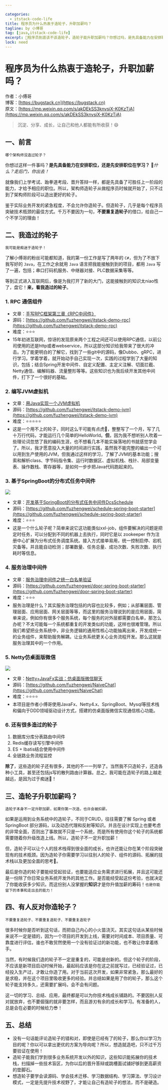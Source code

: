 ```yaml
---

categories: 
  - itstack-code-life
title: 程序员为什么热衷于造轮子，升职加薪吗？
tagline: by 小傅哥
tag: [java,itstack-code-life]
excerpt: 🧐程序员到底该不该造轮子，造轮子能升职加薪吗？你想过吗，是先具备能力在安排职位，还是先安排职位在学习？就像我们上学考试、跆拳道考段、晋升答辩一样，都是先具备了可胜任上一阶段的能力，才给予相应的职位。所以，造轮子，架构师的成长从程序员阶段就开始了！
lock: need
---
```


# 程序员为什么热衷于造轮子，升职加薪吗？

作者：小傅哥
<br/>博客：[https://bugstack.cn](https://bugstack.cn)
<br/>原文：[https://mp.weixin.qq.com/s/akDEkSS3knvsiX-K0KzTjA](https://mp.weixin.qq.com/s/akDEkSS3knvsiX-K0KzTjA)

> 沉淀、分享、成长，让自己和他人都能有所收获！😄

## 一、前言

`哪个架构师没造过轮子？`

你想过这样一件事吗？**是先具备能力在安排职位，还是先安排职位在学习？**  🤬*什么？走后门，你出去！* 

就像我们上学考试、跆拳道考段、晋升答辩一样，都是先具备了可胜任上一阶段的能力，才给予相应的职位。所以，架构师造轮子从做程序员时候就开始了，只不过到了架构师阶段可以造出更好的轮子。

鉴于实际业务开发的紧急程度，不会允许你造轮子。但造轮子，几乎是每个程序员突破技术瓶颈的最佳方式。千万不要因为一句，**不要重复造轮子**的借口，给自己一个不学习的理由！

## 二、我造过的轮子

`我可能是痴迷于造轮子！` 

了解小傅哥的粉丝可能都知道，我的第一份工作是写了两年的 `C#`，但为了不放下我写好的 `Java`，在工作之余就用 `Java` 语言把我能接触到到的项目，都用 `Java` 写了一遍，包括；串口打码机服务、中继器对接、PLC数据采集等等。

等到正式进入互联网后，像是为我打开了新的大门，这能接触到的知识太niao性了，盘它！**来，看我造过的轮子**。

### 1. RPC 通信组件

- 文章：[手写RPC框架第三章《RPC中间件》](https://bugstack.cn/md/netty/application/2019-09-03-%E6%89%8B%E5%86%99RPC%E6%A1%86%E6%9E%B6%E7%AC%AC%E4%B8%89%E7%AB%A0%E3%80%8ARPC%E4%B8%AD%E9%97%B4%E4%BB%B6%E3%80%8B.html)
- 源码：[https://github.com/fuzhengwei/itstack-demo-rpc](https://github.com/fuzhengwei/itstack-demo-rpc)
- 难度：⭐⭐⭐
- 15年初进互联网，惊讶的发现原来两个工程之间还可以使用RPC通信，以前公司使用的还是http或者webservice，所以这部分知识给我带来了很大的冲击。为了能更明白的了解它，找到了一些git中的源码，像Dubbo、gRPC，进行学习。学着学着，就开始动手自己实现一次，实践的过程学到了大量的知识，包括；结合Spring开发中间件、自定义配置、主定义注解、切面拦截、Netty通信、编解码器、流量整形等等。这些知识也为我后续开发其他中间件，打下了一个很好的基础。

### 2. 编写JVM虚拟机

- 文章：[用Java实现一个JVM虚拟机](https://bugstack.cn/md/java/develop-jvm/2019-05-01-%E7%94%A8Java%E5%AE%9E%E7%8E%B0JVM%E7%AC%AC%E4%B8%80%E7%AB%A0%E3%80%8A%E5%91%BD%E4%BB%A4%E8%A1%8C%E5%B7%A5%E5%85%B7%E3%80%8B.html)
- 源码：[https://github.com/fuzhengwei/itstack-demo-jvm](https://github.com/fuzhengwei/itstack-demo-jvm)
- 难度：⭐⭐⭐⭐⭐
- 这是一个用不上的轮子，同时这么干可能有点虎🤔，整整写了一个月，写了几十万行代码，才能运行几个简单的HelloWorld。**但**，因为我不想听别人吹着一些理论词忽悠了我的编码生涯，也不想看几本不能实操落地的书就感觉学会了。所以，我才愿意投入大量的时间进行实践，虽然我不能完整的编出一个可以用到生产使用的JVM，但我通过这样的学习，了解了JVM的基本功能；搜索和解析class、字节码指令集、运行时数据区、虚拟机栈、栈针、局部变量表、操作数栈、寄存器等，是如何一步步把Java代码跑起来的。

### 3. 基于SpringBoot的分布式任务中间件

![](https://bugstack.cn/assets/images/pic-content/2019/11/itstack-middleware-schedule-release-01.png)

- 文章：[开发基于SpringBoot的分布式任务中间件DcsSchedule](https://bugstack.cn/md/assembly/middleware/2019-12-08-%E5%BC%80%E5%8F%91%E5%9F%BA%E4%BA%8ESpringBoot%E7%9A%84%E5%88%86%E5%B8%83%E5%BC%8F%E4%BB%BB%E5%8A%A1%E4%B8%AD%E9%97%B4%E4%BB%B6DcsSchedule.html)
- 源码：[https://github.com/fuzhengwei/schedule-spring-boot-starter](https://github.com/fuzhengwei/schedule-spring-boot-starter)
- 难度：⭐⭐⭐
- 这是一个什么轮子呢？简单来说它这功能类似xxl-job，组件要解决的问题是把定时任务，可以分配到不同的机器上去执行，同时它是以 zookeeper 作为注册中心扩展为分布式任务调度系统。接入方式接单易用，统一控制启停、宕机灾备等。并且能自动检测；部署数量、任务总量、成功次数、失败次数、执行耗时等信息。

### 4. 服务治理中间件

- 文章：[服务治理中间件之统一白名单验证](https://bugstack.cn/md/assembly/middleware/2019-12-02-SpringBoot%E6%9C%8D%E5%8A%A1%E6%B2%BB%E7%90%86%E4%B8%AD%E9%97%B4%E4%BB%B6%E4%B9%8B%E7%BB%9F%E4%B8%80%E7%99%BD%E5%90%8D%E5%8D%95%E9%AA%8C%E8%AF%81.html)
- 源码：[https://github.com/fuzhengwei/door-spring-boot-starter](https://github.com/fuzhengwei/door-spring-boot-starter)
- 难度：⭐⭐⭐
- 服务治理是什么？其实服务治理包括的内容也比较多，例如；从部署层面、管理层面、应用层面、网关层面等等，而这里的服务治理说到的是应用层面，简单来说，例如你有很多个服务系统，每个服务的对外层都需要白名单，那怎么办呢？不太可能每一个系统都重复的开发类似的功能，这样也很难管理。所以我们希望把业务系统中，非业务逻辑的通用性核心功能抽离出来，开发成统一的业务组件，来帮助服务解耦，让业务系统更关心业务流程开发。那么这就是服务治理其中的一个作用。

### 5. Netty仿桌面版微信

![](https://bugstack.cn/assets/images/2020/ui-01.png)

- 文章：[Netty+JavaFx实战：仿桌面版微信聊天](https://bugstack.cn/md/netty/application/2021-08-17-%E7%BB%99%E5%AD%A6%E4%B9%A0%E5%8A%A0%E7%82%B9%E5%AE%9E%E8%B7%B5%EF%BC%8C%E5%BC%80%E5%8F%91%E4%B8%80%E4%B8%AA%E5%88%86%E5%B8%83%E5%BC%8FIM%E5%8D%B3%E6%97%B6%E9%80%9A%E4%BF%A1%E7%B3%BB%E7%BB%9F.html)
- 源码：[https://github.com/fuzhengwei/NaiveChat](https://github.com/fuzhengwei/NaiveChat)
- 难度：⭐⭐⭐⭐
- 本项目是作者小傅哥使用JavaFx、Netty4.x、SpringBoot、Mysql等技术栈和偏向于DDD领域驱动设计方式，搭建的仿桌面版微信实现通信核心功能。

### 6. 还有很多造过的轮子

1. 数据库分库分表路由中间件
2. Redis缓存读写引擎中间件
3. ES + Ibatis结合使用中间件
4. 全链路业务流程监控

**除了**，这些造的轮子还有很多，其他的不一一列举了。当然我不只造轮子，还造各种小工具，甚至还包括js写的散列路由计算器。总之，我可能在造轮子的路上越走越远，是因为过于痴迷🧐！

## 三、造轮子升职加薪吗？

`造轮子本身不一定升职加薪，如果你第一次造，也许会被扣薪。`

如果是运用到业务系统中的造轮子，不同于CRUD，往往需要了解 Spring 或者 SpringBoot 部分源码，以及动态代理和反射等知识。并且在设计实现上也要考虑的非常全面，否则出了事故就不只是一个系统，而是所有使用你这个轮子的系统都需要随着你升级改造上线。所以，造轮子不一定升职加薪！

但，造轮子可以让个人的技术栈得到很全面的成长，也许还能让你在某个阶段突破现有的技术瓶颈。因为造轮子你需要学习以往别人的轮子、组件的源码、拓展的技术栈以及更加全面的思考🤔。

最后是你造的轮子要能经受起验证，也要能适应业务需求进行拓展，并且这可能还是一份除了你日常业务系统开发外的其他工作。是否能经受起这份考验，也就决定了你能收获多少知识。而这份别人没掌握的**知识**才是你升值加薪的筹码！`也是你能留下的本事和走出去的能力！`

## 四、有人反对你造轮子？

`不要重复造轮子、不要重复造轮子、不要重复造轮子`

很多时候你是否听到这句话，而把自己内心的小火苗浇灭。其实这句话从某些时候来说不一定是错的，因为一个项目的开发到上线，需要对时间成本、项目质量、可靠度进行评估，谁也不敢贸然使用一个没有验证过的新功能，也不敢让你拿着练手。

当然，有时候我们造的轮子不一定是重复的，可能是创新的。但这个轮子的阶段，不应该是新项目启动时候开始，最起码应该是你在这之前就写过，已经验证过，已经投入生产过，才敢让你造了用。对于当前这次开发，如果非常紧急，那么最好的是求稳，并在这个项目里吸收更多的经验。并总结如果是用了你的轮子，那么这个轮子能支持多久，还需要扩展吗，会不会有问题。

这一切的学习、总结、应用，最终都是可以为你技术栈成长铺路的。不要因别人反对就放弃，也不要倔强的就非要怎样，而且游刃有余的成长和学习。有准备的人，总是会在必要的时候给力😎！

## 五、总结

- 没有一句话能评论造轮子的错和对，即使是已经有了的轮子，那么你以学习为目的呢？你以可以拿出更优的方案为导向呢？所以，想造就造吧，只不过千万要验证在使用！
- 造轮子能我们学到很多业务系统开发以外的知识，这些知识能拓展你的技术栈，扫描掉一些技术盲区，为你以后的晋升答辩或跳槽面试铺好够到更高薪资的垫脚石。
- 想造轮子要学会读源码、学会技术迁移、学习数据结构、学习算法、学习设计模式，一定是先提升技术视野了，才能让自己有造轮子的想法，而不是硬造。
